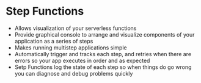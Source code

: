 # Step Functions

- Allows visualization of your serverless functions
- Provide graphical console to arrange and visualize components of your application as a series of steps
- Makes running multistep applications simple
- Automatically trigger and tracks each step, and retries when there are errors so your app executes in order and as expected
- Setp Functions log the state of each step so when things do go wrong you can diagnose and debug problems quickly